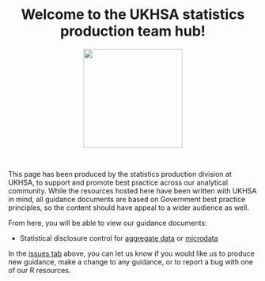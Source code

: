 <h1 align="center">Welcome to the UKHSA statistics production team hub!</h1>


<p align="center">
    <img src="https://github.com/UKHSA-Statistics-Production/knowledge-hub/blob/main/-%20assets/Hex/hex.png?raw=true" alt="" width="200" align="center">
</p>

<br>

This page has been produced by the statistics production division at UKHSA, to support and promote best practice across our analytical community. While the resources hosted here have been written with UKHSA in mind, all guidance documents are based on Government best practice principles, so the content should have appeal to a wider audience as well. 


From here, you will be able to view our guidance documents:

* Statistical disclosure control for [aggregate data](https://htmlpreview.github.io/?https://github.com/UKHSA-Statistics-Production/knowledge-hub/blob/main/Disclosure%20control/Disclosure-control-for-aggregate-data.html) or [microdata](https://htmlpreview.github.io/?https://github.com/UKHSA-Statistics-Production/knowledge-hub/blob/main/Disclosure%20control/Disclosure-control-for-microdata.html) 

In the [issues tab](https://github.com/UKHSA-Statistics-Production/knowledge-hub/issues) above, you can let us know if you would like us to produce new guidance, make a change to any guidance, or to report a bug with one of our R resources. 

